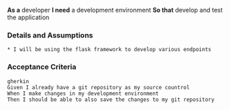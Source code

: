 **As a** developer 
**I need** a development environment 
**So that** develop and test the application  
      
### Details and Assumptions
    * I will be using the flask framework to develop various endpoints      
### Acceptance Criteria     
    gherkin 
    Given I already have a git repository as my source countrol
    When I make changes in my development environment
    Then I should be able to also save the changes to my git repository
